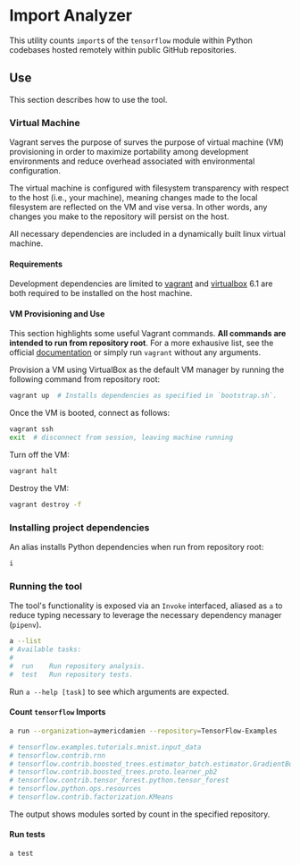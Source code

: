 # Import Analyzer

This utility counts `import`s of the `tensorflow` module within Python codebases hosted remotely within public GitHub repositories.

## Use
This section describes how to use the tool.

### Virtual Machine

Vagrant serves the purpose of surves the purpose of virtual machine (VM) provisioning in order to maximize portability among development environments and reduce overhead associated with environmental configuration.

The virtual machine is configured with filesystem transparency with respect to the host (i.e., your machine), meaning changes made to the local filesystem are reflected on the VM and vise versa. In other words, any changes you make to the repository will persist on the host.

All necessary dependencies are included in a dynamically built linux virtual machine.

#### Requirements

Development dependencies are limited to [vagrant](https://www.vagrantup.com) and [virtualbox](https://www.virtualbox.org) 6.1 are both required to be installed on the host machine.

#### VM Provisioning and Use

This section highlights some useful Vagrant commands. **All commands are intended to run from repository root**. For a more exhausive list, see the official [documentation]() or simply run `vagrant` without any arguments.

Provision a VM using VirtualBox as the default VM manager by running the following command from repository root:

```bash
vagrant up  # Installs dependencies as specified in `bootstrap.sh`.
```

Once the VM is booted, connect as follows:

```bash
vagrant ssh
exit  # disconnect from session, leaving machine running
```

Turn off the VM:

```bash
vagrant halt
```

Destroy the VM:

```bash
vagrant destroy -f
```

### Installing project dependencies

An alias installs Python dependencies when run from repository root:

```bash
i
```

### Running the tool

The tool's functionality is exposed via an `Invoke` interfaced, aliased as `a` to reduce typing necessary to leverage the necessary dependency manager (`pipenv`).

```bash
a --list
# Available tasks:
#
#  run    Run repository analysis.
#  test   Run repository tests.
```

Run `a --help [task]` to see which arguments are expected.

#### Count `tensorflow` Imports

```bash
a run --organization=aymericdamien --repository=TensorFlow-Examples

# tensorflow.examples.tutorials.mnist.input_data                                                      46
# tensorflow.contrib.rnn                                                                               4
# tensorflow.contrib.boosted_trees.estimator_batch.estimator.GradientBoostedDecisionTreeClassifier     2
# tensorflow.contrib.boosted_trees.proto.learner_pb2                                                   2
# tensorflow.contrib.tensor_forest.python.tensor_forest                                                2
# tensorflow.python.ops.resources                                                                      2
# tensorflow.contrib.factorization.KMeans                                                              2
```

The output shows modules sorted by count in the specified repository.

#### Run tests

```bash
a test
```
